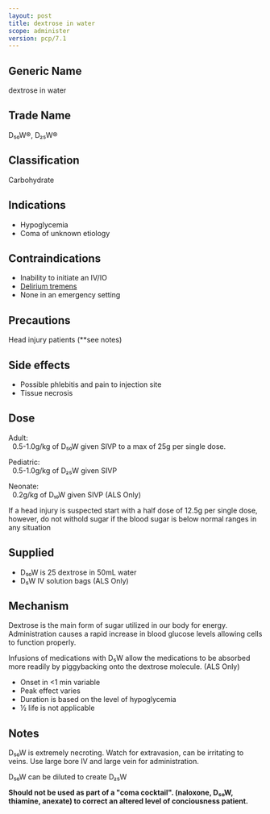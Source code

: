 ```yaml
---
layout: post
title: dextrose in water
scope: administer
version: pcp/7.1
---
```


## Generic Name

dextrose in water

## Trade Name

D₅₀W®, D₂₅W®

## Classification

Carbohydrate

## Indications

- Hypoglycemia
- Coma of unknown etiology

## Contraindications

- Inability to initiate an IV/IO
- [Delirium tremens](https://en.wikipedia.org/wiki/Delirium_tremens)
- None in an emergency setting

## Precautions

Head injury patients (\*\*see notes)

## Side effects

- Possible phlebitis and pain to injection site
- Tissue necrosis

## Dose

Adult:  
&nbsp;&nbsp;0.5-1.0g/kg of D₅₀W given SIVP to a max of 25g per single dose.

Pediatric:  
&nbsp;&nbsp;0.5-1.0g/kg of D₂₅W given SIVP

Neonate:  
&nbsp;&nbsp;0.2g/kg of D₁₀W given SIVP (ALS Only)

If a head injury is suspected start with a half dose of 12.5g per single dose, however, do not withold sugar if the blood sugar is below normal ranges in any situation

## Supplied

- D₅₀W is 25 dextrose in 50mL water
- D₅W IV solution bags (ALS Only)

## Mechanism

Dextrose is the main form of sugar utilized in our body for energy. Administration causes a rapid increase in blood glucose levels allowing cells to function properly.

Infusions of medications with D₅W allow the medications to be absorbed more readily by piggybacking onto the dextrose molecule. (ALS Only)

- Onset in <1 min variable
- Peak effect varies
- Duration is based on the level of hypoglycemia
- ½ life is not applicable

## Notes

D₅₀W is extremely necroting. Watch for extravasion, can be irritating to veins. Use large bore IV and large vein for administration.

D₅₀W can be diluted to create D₂₅W

**Should not be used as part of a "coma cocktail". (naloxone, D₅₀W, thiamine, anexate) to correct an altered level of conciousness patient.**
